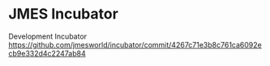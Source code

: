 # JMES Incubator
Development Incubator
https://github.com/jmesworld/incubator/commit/4267c71e3b8c761ca6092ecb9e332d4c2247ab84
